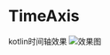 # TimeAxis
kotlin时间轴效果
![效果图](https://upload-images.jianshu.io/upload_images/7717043-c3b223a0d86526b6.gif?imageMogr2/auto-orient/strip)
